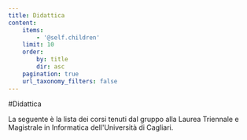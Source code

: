```yaml
---
title: Didattica
content:
    items:
        - '@self.children'
    limit: 10
    order:
        by: title
        dir: asc
    pagination: true
    url_taxonomy_filters: false
---
```


#Didattica

La seguente è la lista dei corsi tenuti dal gruppo alla Laurea Triennale e Magistrale in Informatica dell'Università di Cagliari.
